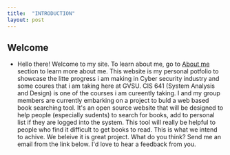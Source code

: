```yaml
---
title:  "INTRODUCTION"
layout: post
---
```

## Welcome
- Hello there! Welcome to my site.
To learn about me, go to [About me]([sololearn.com](https://charlesonos.github.io/about%20me/)) section to learn more about me.
This website is my personal potfolio to showcase the litte progress i am making in Cyber security industry and some coures that i am taking here at GVSU. 
CIS 641 (System Analysis and Design) is one of the courses i am cureently taking.
I and my group members are currently embarking on a project to buld a web based book searching tool. It's an open source website that will be designed to help people (especially sudents) to search for books, add to personal list if they are logged into the system. This tool will really be helpful to people who find it difficult to get books to read. This is what we intend to achive. We beleive it is great project. What do you think?
Send me an email from the link below. I'd love to hear a feedback from you.
